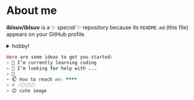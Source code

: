 # About me


**iblsuv/iblsuv** is a ✨ _special_ ✨ repository because its `README.md` (this file) appears on your GitHub profile.
<details>
<summary>hobby!</summary>
  
| Rank | hobby |
|-----:|---------------|
|     1|        math      |
|     2|    Sinology          |
|     3|    sleeping|
</details>

```ruby
Here are some ideas to get you started:
- 🌱 I’m currently learning coding
- 🤔 I’m looking for help with ...
- 💬 
- 📫 How to reach me: ****
- # ⚡😶😶😶
- 😊 cute image
```
